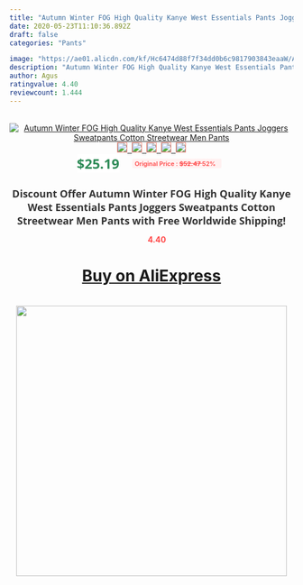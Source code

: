 ```yaml
---
title: "Autumn Winter FOG High Quality Kanye West Essentials Pants Joggers Sweatpants Cotton Streetwear Men Pants"
date: 2020-05-23T11:10:36.892Z
draft: false
categories: "Pants"

image: "https://ae01.alicdn.com/kf/Hc6474d88f7f34dd0b6c9817903843eaaW/Autumn-Winter-FOG-High-Quality-Kanye-West-Essentials-Pants-Joggers-Sweatpants-Cotton-Streetwear-Men-Pants.jpg"
description: "Autumn Winter FOG High Quality Kanye West Essentials Pants Joggers Sweatpants Cotton Streetwear Men Pants"
author: Agus
ratingvalue: 4.40
reviewcount: 1.444
---
```

<br>
<div style="text-align: center;">
<a href="https://s.click.aliexpress.com/e/_A5zSdf" target="_blank" rel="nofollow noopener noreferrer"><img alt="Autumn Winter FOG High Quality Kanye West Essentials Pants Joggers Sweatpants Cotton Streetwear Men Pants" class="magnifier-image" src="https://ae01.alicdn.com/kf/Hc6474d88f7f34dd0b6c9817903843eaaW/Autumn-Winter-FOG-High-Quality-Kanye-West-Essentials-Pants-Joggers-Sweatpants-Cotton-Streetwear-Men-Pants.jpg_640x640.jpg">
<br>
<img style="border:1px solid salmon" src="https://ae01.alicdn.com/kf/Hc6474d88f7f34dd0b6c9817903843eaaW/Autumn-Winter-FOG-High-Quality-Kanye-West-Essentials-Pants-Joggers-Sweatpants-Cotton-Streetwear-Men-Pants.jpg_120x120.jpg">&nbsp;&nbsp;<img style="border:1px solid salmon" src="https://ae01.alicdn.com/kf/Hb8c057fb70244c7c87317f89bb4521b4W/Autumn-Winter-FOG-High-Quality-Kanye-West-Essentials-Pants-Joggers-Sweatpants-Cotton-Streetwear-Men-Pants.jpg_120x120.jpg">&nbsp;&nbsp;<img style="border:1px solid salmon" src="https://ae01.alicdn.com/kf/H9b0593868eed4ca6b26a3abb001f1a1ba/Autumn-Winter-FOG-High-Quality-Kanye-West-Essentials-Pants-Joggers-Sweatpants-Cotton-Streetwear-Men-Pants.jpg_120x120.jpg">&nbsp;&nbsp;<img style="border:1px solid salmon" src="https://ae01.alicdn.com/kf/Hf437b5d45b4e4b11951ab85436e24e37r/Autumn-Winter-FOG-High-Quality-Kanye-West-Essentials-Pants-Joggers-Sweatpants-Cotton-Streetwear-Men-Pants.jpg_120x120.jpg">&nbsp;&nbsp;<img style="border:1px solid salmon" src="https://ae01.alicdn.com/kf/Hcca335276c2d4f23b8ad19385e422e71c/Autumn-Winter-FOG-High-Quality-Kanye-West-Essentials-Pants-Joggers-Sweatpants-Cotton-Streetwear-Men-Pants.jpg_120x120.jpg"></a></div><br0>
<div style="text-align: center;"><span style="background-color: white; border: 0px; box-sizing: border-box; color: seagreen; display: inline-block; font-family: &quot;open sans&quot; , &quot;arial&quot; , &quot;helvetica&quot; , sans-serif , &quot;heiti&quot;; font-size: 24px; font-stretch: inherit; font-weight: 700; line-height: inherit; margin: 0px 10px 0px 0px; padding: 0px; vertical-align: middle;">$25.19 </span>
<span style="background: rgb(255 , 241 , 241); border-radius: 3px; border: 0px; box-sizing: border-box; color: #ff4747; display: inline-block; font-family: inherit; font-size: 12px; font-stretch: inherit; font-style: inherit; font-variant: inherit; font-weight: 600; line-height: inherit; margin: 0px; padding: 2px 5px; transform: scale(0.9); vertical-align: middle;">Original Price : <b style="text-decoration: line-through;">$52.47 </b> 52%&nbsp;&nbsp;</span></div>
<h1 style="color: #333333; display: inline-block; font-family: &quot;open sans&quot; , &quot;arial&quot; , &quot;helvetica&quot; , sans-serif , &quot;heiti&quot;; font-size: 18px; font-stretch: inherit; font-weight: 700; text-align: center;">Discount Offer Autumn Winter FOG High Quality Kanye West Essentials Pants Joggers Sweatpants Cotton Streetwear Men Pants with Free Worldwide Shipping!</h1>
<div style="color: #ff4747; text-align: center;">
<img src="https://4.bp.blogspot.com/-M0ZcTcb-5uY/XleCXlxnR4I/AAAAAAAAAEc/OrjgMkXV1oMQFaCRZj5HQwOCBcu3w1FegCPcBGAYYCw/s1600/star.png" style="height: 15px;">&nbsp;<b>4.40</b></div>
<div class="button_cont" align="center"><a class="buynow_a" href="https://s.click.aliexpress.com/e/_A5zSdf" target="_blank" rel="nofollow noopener noreferrer"><H1>Buy on AliExpress</H1></a></div><br>
<div class="separator" style="clear: both; text-align: center;">
<img src="https://lh3.googleusercontent.com/-pTy5HemUv9M/XlePHvY0dAI/AAAAAAAAAE4/0nX5iRUoIWY8eMW9Dpxeirr157OZliDIgCLcBGAsYHQ/s1600/badge.gif" width="480">
</div>
